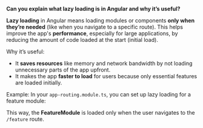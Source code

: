 
**Can you explain what lazy loading is in Angular and why it’s useful?**


**Lazy loading** in Angular means loading modules or components **only when they’re needed** (like when you navigate to a specific route). This helps improve the app's **performance**, especially for large applications, by reducing the amount of code loaded at the start (initial load).

Why it’s useful:

- It **saves resources** like memory and network bandwidth by not loading unnecessary parts of the app upfront.
- It makes the app **faster to load** for users because only essential features are loaded initially.

Example: In your `app-routing.module.ts`, you can set up lazy loading for a feature module:

<script>
const routes: Routes = [ { path: 'feature', loadChildren: () => import('./feature/feature.module').then(m => m.FeatureModule) } ];
</script>

This way, the **FeatureModule** is loaded only when the user navigates to the `/feature` route.